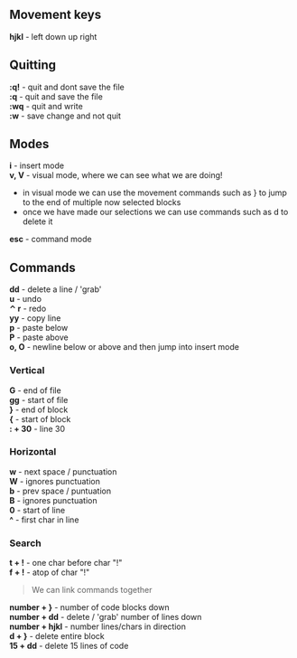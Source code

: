 ## Movement keys

**hjkl** - left down up right

## Quitting

**:q!** - quit and dont save the file  
**:q** - quit and save the file  
**:wq** - quit and write  
**:w** - save change and not quit

## Modes

**i** - insert mode  
**v, V** - visual mode, where we can see what we are doing!

- in visual mode we can use the movement commands such as } to jump to the end of multiple now selected blocks
- once we have made our selections we can use commands such as d to delete it

**esc** - command mode

## Commands

**dd** - delete a line / 'grab'  
**u** - undo  
**⌃ r** - redo  
**yy** - copy line  
**p** - paste below  
**P** - paste above  
**o, O** - newline below or above and then jump into insert mode

### Vertical

**G** - end of file  
**gg** - start of file  
**}** - end of block  
**{** - start of block  
**: + 30** - line 30

### Horizontal

**w** - next space / punctuation  
**W** - ignores punctuation  
**b** - prev space / puntuation  
**B** - ignores punctuation  
**0** - start of line  
**^** - first char in line

### Search

**t + !** - one char before char "!"  
**f + !** - atop of char "!"

> We can link commands together

**number + }** - number of code blocks down  
**number + dd** - delete / 'grab' number of lines down  
**number + hjkl** - number lines/chars in direction  
**d + }** - delete entire block  
**15 + dd** - delete 15 lines of code
